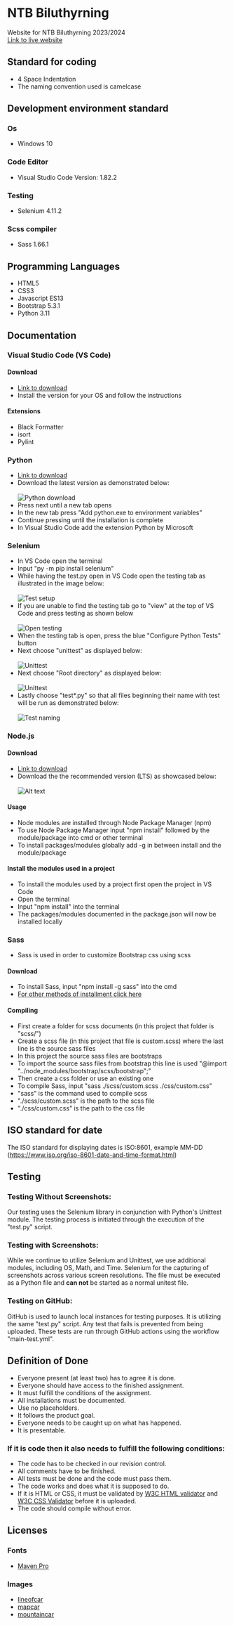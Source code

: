 # NTB Biluthyrning
Website for NTB Biluthyrning 2023/2024 <br>
[Link to live website](https://ntig-uppsala.github.io/ntbbiluthyrning/)

## Standard for coding
* 4 Space Indentation
* The naming convention used is camelcase

## Development environment standard
### Os
* Windows 10
### Code Editor
* Visual Studio Code Version: 1.82.2
### Testing
* Selenium 4.11.2
### Scss compiler
* Sass 1.66.1

## Programming Languages
* HTML5
* CSS3
* Javascript ES13
* Bootstrap 5.3.1
* Python 3.11

## Documentation
### Visual Studio Code (VS Code)
#### Download
* [Link to download](https://code.visualstudio.com/Download)
* Install the version for your OS and follow the instructions
#### Extensions
* Black Formatter
* isort
* Pylint
### Python
* [Link to download](https://www.python.org/downloads/)
* Download the latest version as demonstrated below: <br> <br>
![Python download](readmeImages/pythonDownload.jpg)
* Press next until a new tab opens
* In the new tab press "Add python.exe to environment variables"
* Continue pressing until the installation is complete
* In Visual Studio Code add the extension Python by Microsoft
### Selenium
* In VS Code open the terminal
* Input "py -m pip install selenium"
* While having the test.py open in VS Code open the testing tab as illustrated in the image below: <br> <br>
![Test setup](readmeImages/testSetup.jpg)
* If you are unable to find the testing tab go to "view" at the top of VS Code and press testing as shown below <br> <br>
![Open testing](readmeImages/openTesting.jpg)
* When the testing tab is open, press the blue "Configure Python Tests" button
* Next choose "unittest" as displayed below: <br> <br>
![Unittest](readmeImages/unittest.jpg)
* Next choose "Root directory" as displayed below: <br> <br>
![Unittest](readmeImages/chooseDirectory.jpg)
* Lastly choose "test*.py" so that all files beginning their name with test will be run as demonstrated below:<br> <br>
![Test naming](readmeImages/testNaming.jpg)
### Node.js
#### Download
* [Link to download](https://nodejs.org/en)
* Download the the recommended version (LTS) as showcased below: <br> <br>
![Alt text](readmeImages/nodeDownload.jpg)
#### Usage
* Node modules are installed through Node Package Manager (npm)
* To use Node Package Manager input "npm install" followed by the module/package into cmd or other terminal
* To install packages/modules globally add -g in between install and the module/package
#### Install the modules used in a project
* To install the modules used by a project first open the project in VS Code
* Open the terminal
* Input "npm install" into the terminal
* The packages/modules documented in the package.json will now be installed locally
### Sass
* Sass is used in order to customize Bootstrap css using scss
#### Download
* To install Sass, input "npm install -g sass" into the cmd
* [For other methods of installment click here](https://sass-lang.com/install/)
#### Compiling
* First create a folder for scss documents (in this project that folder is "scss/")
* Create a scss file (in this project that file is custom.scss) where the last line is the source sass files
* In this project the source sass files are bootstraps
* To import the source sass files from bootstrap this line is used "@import "../node_modules/bootstrap/scss/bootstrap";"
* Then create a css folder or use an existing one
* To compile Sass, input "sass ./scss/custom.scss ./css/custom.css"
* "sass" is the command used to compile scss
* "./scss/custom.scss" is the path to the scss file
* "./css/custom.css" is the path to the css file
## ISO standard for date
The ISO standard for displaying dates is ISO:8601, example MM-DD
(https://www.iso.org/iso-8601-date-and-time-format.html)

## Testing
### Testing Without Screenshots:

Our testing uses the Selenium library in conjunction with Python's Unittest module. The testing process is initiated through the execution of the "test.py" script.

###  Testing with Screenshots:

While we continue to utilize Selenium and Unittest, we use additional modules, including OS, Math, and Time. Selenium for the capturing of screenshots across various screen resolutions. The file must be executed as a Python file and **can not** be started as a normal unitest file.

### Testing on GitHub:

GitHub is used to launch local instances for testing purposes. It is utilizing the same "test.py" script. Any test that fails is prevented from being uploaded. These tests are run through GitHub actions using the workflow "main-test.yml".

## Definition of Done
* Everyone present (at least two) has to agree it is done.
* Everyone should have access to the finished assignment.
* It must fulfill the conditions of the assignment.
* All installations must be documented.
* Use no placeholders.
* It follows the product goal.
* Everyone needs to be caught up on what has happened.
* It is presentable.
### If it is code then it also needs to fulfill the following conditions:
* The code has to be checked in our revision control.
* All comments have to be finished.
* All tests must be done and the code must pass them.
* The code works and does what it is supposed to do.
* If it is HTML or CSS, it must be validated by [W3C HTML validator](https://validator.w3.org/) and [W3C CSS Validator](https://jigsaw.w3.org/css-validator/) before it is uploaded.
* The code should compile without error.

## Licenses
### Fonts
  * [Maven Pro](https://fonts.google.com/specimen/Maven+Pro/about?query=maven+pro)
### Images
  * [lineofcar](https://pixabay.com/photos/automobile-mercedes-mercedes-benz-1291491/)
  * [mapcar](https://unsplash.com/photos/5A8BS9CG-G0?modal=%7B%22tag%22%3A%22Login%22%2C%22value%22%3A%7B%22tag%22%3A%22Like%22%2C%22value%22%3A%7B%22photoId%22%3A%225A8BS9CG-G0%22%2C%22userId%22%3A%22Ov7UOZaHAxA%22%7D%7D%7D)
  * [mountaincar](https://www.pexels.com/sv-se/foto/man-par-manniskor-berg-1131575/)
  
